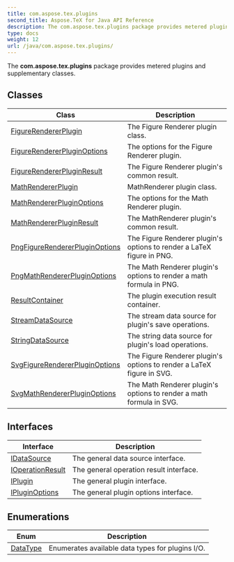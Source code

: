 ```yaml
---
title: com.aspose.tex.plugins
second_title: Aspose.TeX for Java API Reference
description: The com.aspose.tex.plugins package provides metered plugins and supplementary classes.
type: docs
weight: 12
url: /java/com.aspose.tex.plugins/
---
```


The **com.aspose.tex.plugins** package provides metered plugins and supplementary classes.


## Classes

| Class | Description |
| --- | --- |
| [FigureRendererPlugin](../com.aspose.tex.plugins/figurerendererplugin) | The Figure Renderer plugin class. |
| [FigureRendererPluginOptions](../com.aspose.tex.plugins/figurerendererpluginoptions) | The options for the Figure Renderer plugin. |
| [FigureRendererPluginResult](../com.aspose.tex.plugins/figurerendererpluginresult) | The Figure Renderer plugin's common result. |
| [MathRendererPlugin](../com.aspose.tex.plugins/mathrendererplugin) | MathRenderer plugin class. |
| [MathRendererPluginOptions](../com.aspose.tex.plugins/mathrendererpluginoptions) | The options for the Math Renderer plugin. |
| [MathRendererPluginResult](../com.aspose.tex.plugins/mathrendererpluginresult) | The MathRenderer plugin's common result. |
| [PngFigureRendererPluginOptions](../com.aspose.tex.plugins/pngfigurerendererpluginoptions) | The Figure Renderer plugin's options to render a LaTeX figure in PNG. |
| [PngMathRendererPluginOptions](../com.aspose.tex.plugins/pngmathrendererpluginoptions) | The Math Renderer plugin's options to render a math formula in PNG. |
| [ResultContainer](../com.aspose.tex.plugins/resultcontainer) | The plugin execution result container. |
| [StreamDataSource](../com.aspose.tex.plugins/streamdatasource) | The stream data source for plugin's save operations. |
| [StringDataSource](../com.aspose.tex.plugins/stringdatasource) | The string data source for plugin's load operations. |
| [SvgFigureRendererPluginOptions](../com.aspose.tex.plugins/svgfigurerendererpluginoptions) | The Figure Renderer plugin's options to render a LaTeX figure in SVG. |
| [SvgMathRendererPluginOptions](../com.aspose.tex.plugins/svgmathrendererpluginoptions) | The Math Renderer plugin's options to render a math formula in SVG. |

## Interfaces

| Interface | Description |
| --- | --- |
| [IDataSource](../com.aspose.tex.plugins/idatasource) | The general data source interface. |
| [IOperationResult](../com.aspose.tex.plugins/ioperationresult) | The general operation result interface. |
| [IPlugin](../com.aspose.tex.plugins/iplugin) | The general plugin interface. |
| [IPluginOptions](../com.aspose.tex.plugins/ipluginoptions) | The general plugin options interface. |

## Enumerations

| Enum | Description |
| --- | --- |
| [DataType](../com.aspose.tex.plugins/datatype) | Enumerates available data types for plugins I/O. |

